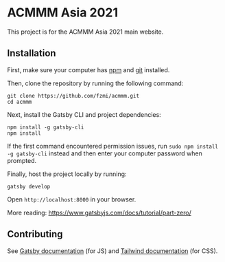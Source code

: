 # ACMMM Asia 2021
This project is for the ACMMM Asia 2021 main website.

## Installation

First, make sure your computer has [npm](https://www.npmjs.com/get-npm) and [git](https://www.atlassian.com/git/tutorials/install-git) installed.

Then, clone the repository by running the following command:

```
git clone https://github.com/fzmi/acmmm.git
cd acmmm
```

Next, install the Gatsby CLI and project dependencies:

```
npm install -g gatsby-cli
npm install
```

If the first command encountered permission issues, run `sudo npm install -g gatsby-cli` instead and then enter your computer password when prompted.

Finally, host the project locally by running:

```
gatsby develop
```

Open `http://localhost:8000` in your browser.

More reading: https://www.gatsbyjs.com/docs/tutorial/part-zero/


## Contributing

See [Gatsby documentation](https://www.gatsbyjs.com/docs/) (for JS) and [Tailwind documentation](https://tailwindcss.com/docs) (for CSS).

